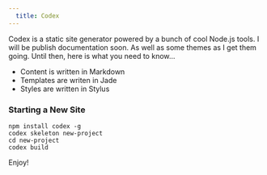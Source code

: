 ```yaml
---
  title: Codex
---
```


Codex is a static site generator powered by a bunch of cool Node.js
tools. I will be publish documentation soon. As well as some themes
as I get them going. Until then, here is what you need to know...

* Content is written in Markdown
* Templates are writen in Jade
* Styles are written in Stylus

### Starting a New Site

    npm install codex -g
    codex skeleton new-project
    cd new-project
    codex build

Enjoy!